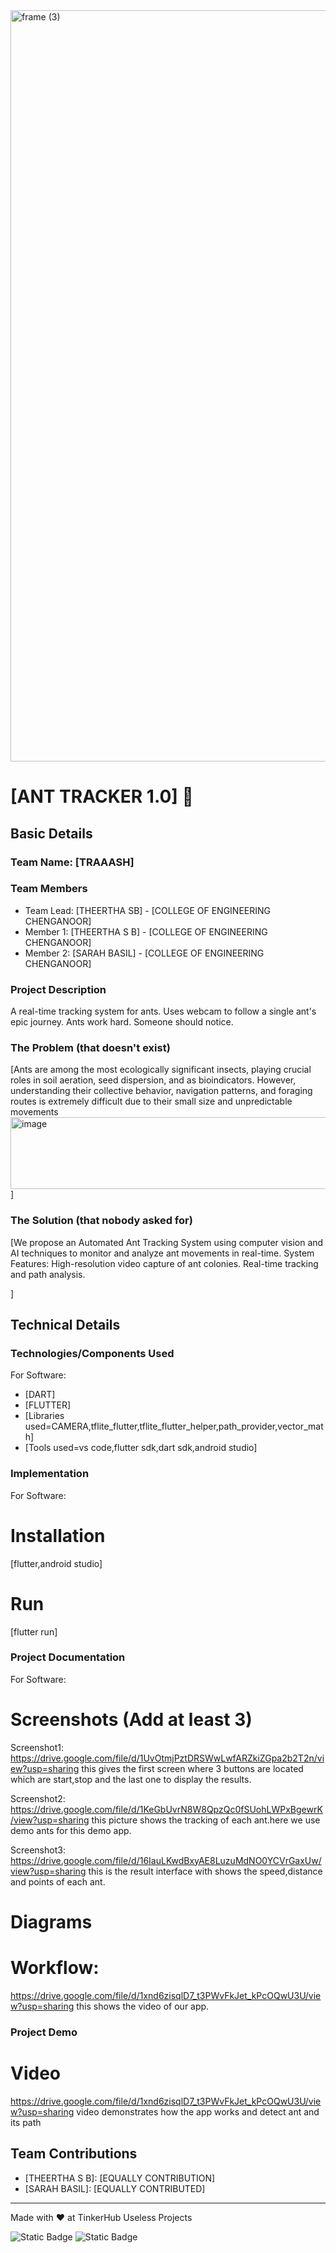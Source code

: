 <img width="3188" height="1202" alt="frame (3)" src="https://github.com/user-attachments/assets/517ad8e9-ad22-457d-9538-a9e62d137cd7" />


# [ANT TRACKER 1.0] 🎯


## Basic Details
### Team Name: [TRAAASH]


### Team Members
- Team Lead: [THEERTHA SB] - [COLLEGE OF ENGINEERING CHENGANOOR]
- Member 1: [THEERTHA S B] - [COLLEGE OF ENGINEERING CHENGANOOR]
- Member 2: [SARAH BASIL] - [COLLEGE OF ENGINEERING CHENGANOOR]

### Project Description
A real-time tracking system for ants.
Uses webcam to follow a single ant's epic journey.
Ants work hard. 
Someone should notice.


### The Problem (that doesn't exist)
[Ants are among the most ecologically significant insects, playing crucial roles in soil aeration, seed dispersion, and as bioindicators. However, understanding their collective behavior, navigation patterns, and foraging routes is extremely difficult due to their small size and unpredictable movements<img width="7157" height="115" alt="image" src="https://github.com/user-attachments/assets/e84d633d-9ffb-44e4-8ae6-9a47c5f27547" />
]

### The Solution (that nobody asked for)
[We propose an Automated Ant Tracking System using computer vision and AI techniques to monitor and analyze ant movements in real-time.
System Features:
High-resolution video capture of ant colonies.
Real-time tracking and path analysis.

]

## Technical Details
### Technologies/Components Used
For Software:
- [DART]
- [FLUTTER]
- [Libraries used=CAMERA,tflite_flutter,tflite_flutter_helper,path_provider,vector_math]
- [Tools used=vs code,flutter sdk,dart sdk,android studio]

### Implementation
For Software:
# Installation
[flutter,android studio]

# Run
[flutter run]

### Project Documentation
For Software:

# Screenshots (Add at least 3)
Screenshot1: 
https://drive.google.com/file/d/1UvOtmjPztDRSWwLwfARZkiZGpa2b2T2n/view?usp=sharing
this gives the first screen where 3 buttons are located which are start,stop and the last one to display the results.

Screenshot2:
https://drive.google.com/file/d/1KeGbUvrN8W8QpzQc0fSUohLWPxBgewrK/view?usp=sharing
this picture shows the tracking of each ant.here we use demo ants for this demo app.

Screenshot3:
https://drive.google.com/file/d/16IauLKwdBxyAE8LuzuMdNO0YCVrGaxUw/view?usp=sharing
this is the result interface with shows the speed,distance and points of each ant.


# Diagrams
# Workflow:
https://drive.google.com/file/d/1xnd6zisqlD7_t3PWvFkJet_kPcOQwU3U/view?usp=sharing
this shows the video of our app.

### Project Demo
# Video
https://drive.google.com/file/d/1xnd6zisqlD7_t3PWvFkJet_kPcOQwU3U/view?usp=sharing
video demonstrates how the app works and detect ant and its path

## Team Contributions
- [THEERTHA S B]: [EQUALLY CONTRIBUTION]
- [SARAH BASIL]: [EQUALLY CONTRIBUTED]

---
Made with ❤️ at TinkerHub Useless Projects 

![Static Badge](https://img.shields.io/badge/TinkerHub-24?color=%23000000&link=https%3A%2F%2Fwww.tinkerhub.org%2F)
![Static Badge](https://img.shields.io/badge/UselessProjects--25-25?link=https%3A%2F%2Fwww.tinkerhub.org%2Fevents%2FQ2Q1TQKX6Q%2FUseless%2520Projects)


